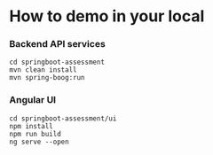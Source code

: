 # How to demo in your local

### Backend API services
```shell
cd springboot-assessment
mvn clean install
mvn spring-boog:run
```

### Angular UI
```shell
cd springboot-assessment/ui
npm install
npm run build
ng serve --open
```
